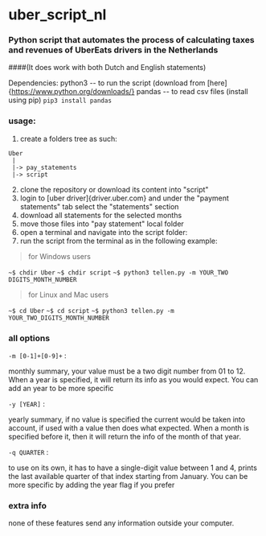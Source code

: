 # uber_script_nl
### Python script that automates the process of calculating taxes and revenues of UberEats drivers in the Netherlands

####(It does work with both Dutch and English statements)

Dependencies:
  python3 -- to run the script (download from [here]{https://www.python.org/downloads/}
    pandas -- to read csv files (install using pip)
    	`pip3 install pandas`

### usage:

  1. create a folders tree as such:

    Uber
     |
     |-> pay_statements
     |-> script

  2. clone the repository or download its content into "script"  
  3. login to [uber driver]{driver.uber.com} and under the "payment statements" tab select the "statements" section
  4. download all statements for the selected months
  5. move those files into "pay statement" local folder
  6. open a terminal and navigate into the script folder:
  7. run the script from the terminal as in the following example:

  > for Windows users

  `~$ chdir Uber`
  `~$ chdir script`
  `~$ python3 tellen.py -m YOUR_TWO DIGITS_MONTH_NUMBER`

  > for Linux and Mac users

  `~$ cd Uber`
  `~$ cd script`
  `~$ python3 tellen.py -m YOUR_TWO_DIGITS_MONTH_NUMBER`

### all options
`-m [0-1]+[0-9]+` :

monthly summary, your value must be a two digit number from 01 to 12. When a year is specified, it will return its info as you would expect. You can add an year to be more specific

`-y [YEAR]` :

yearly summary, if no value is specified the current would be taken into account, if used with a value then does what expected. When a month is specified before it, then it will return the info of the month of that year.

`-q QUARTER` :

to use on its own, it has to have a single-digit value between 1 and 4, prints the last available quarter of that index starting from January. You can be more specific by adding the year flag if you prefer

### extra info

none of these features send any information outside your computer.

